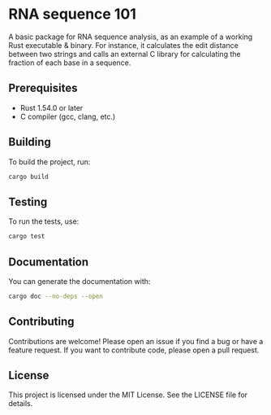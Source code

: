 # RNA sequence 101

A basic package for RNA sequence analysis, as an example of a working Rust executable & binary.
For instance, it calculates the edit distance between two strings and calls an external C library for calculating the fraction of each base in a sequence.

## Prerequisites
- Rust 1.54.0 or later
- C compiler (gcc, clang, etc.)

## Building
To build the project, run:

```bash
cargo build
```

## Testing
To run the tests, use:
```bash
cargo test
```
## Documentation
You can generate the documentation with:
```bash
cargo doc --no-deps --open
```
##  Contributing
Contributions are welcome! Please open an issue if you find a bug or have a feature request. If you want to contribute code, please open a pull request.

## License
This project is licensed under the MIT License. See the LICENSE file for details.
